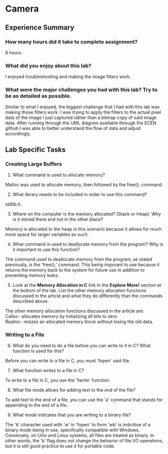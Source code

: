 # Camera

## Experience Summary

### How many hours did it take to complete assignment?
6 hours. 

### What did you enjoy about this lab?
I enjoyed troubleshooting and making the image filters work. 

### What were the major challenges you had with this lab? Try to be as detailed as possible.
Similar to what I enjoyed, the biggest challenge that I had with this lab was making those filters work. 
I was trying to apply the filters to the actual pixel data of the image I just captured rather than a 
bitmap copy of said image data. After running through the UML diagram available through the ECEN github 
I was able to better understand the flow of data and adjust accordingly. 

## Lab Specific Tasks

### Creating Large Buffers

1. What command is used to allocate memory?

Malloc was used to allocate memory, then followed by the free(); command. 


2. What library needs to be included in order to use this command?

stdlib.h.

3. Where on the computer is the memory allocated? (Stack or Heap). Why is it stored there and not in the other place?

Memory is allocated to the heap in this scenario because it allows for much more space for larger variables as such. 

4. What command is used to deallocate memory from the program? Why is it important to use this function?

The command used to deallocate memory from the program, as stated previously, is the 'free();' command. This being imporant to use 
because it returns the memory back to the system for future use in addition to preventing memory leaks. 

5. Look at the **Memory Allocation in C** link in the **Explore More!** section at the bottom of the lab. List the other memory allocation functions discussed in the article and what they do differently than the commands described above.

The other memory allocation functions discussed in the article are: 
<br>
Calloc- allocates memory by initializing all bits to zero. 
<br> 
Realloc- resizes an allocated memory block without losing the old data. 

### Writing to a File

6. What do you need to do a file before you can write to it in C? What function is used for this?

Before you can write to a file in C, you must 'fopen' said file. 

7. What function writes to a file in C?

To write to a file in C, you use the 'fwrite' function. 

8. What file mode allows for adding text to the end of the file?

To add text to the end of a file, you can use the 'a' command that stands for appending to the end of a file. 

9. What mode indicates that you are writing to a binary file?

The 'b' character used with 'w' in 'fopen' to form 'wb' is indicitive of a binary mode being in use, specifically compatible with Windows. Conversely, on Unix and Linux systems, all files are treated as binary. In other words, the 'b' flag does not change the behavior of file I/O operations, but it is still good practice to use it for portable code.
